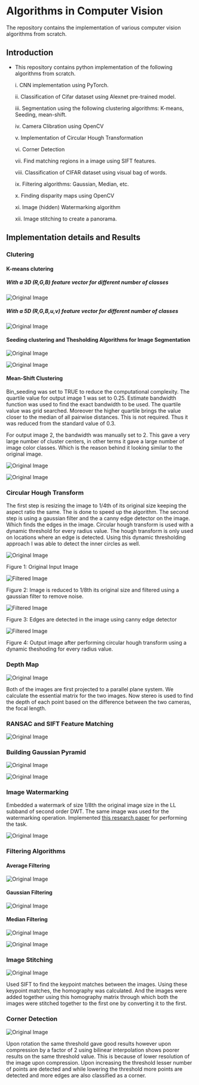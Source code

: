 # Algorithms in Computer Vision

The repository contains the implementation of various computer vision algorithms from scratch. 

## Introduction
- This repository contains python implementation of the following algorithms from scratch. 


  i. CNN implementation using PyTorch. 
  
  ii. Classification of Cifar dataset using Alexnet pre-trained model. 
  
  iii. Segmentation using the following clustering algorithms: K-means, Seeding, mean-shift. 
  
  iv. Camera Clibration using OpenCV
  
  v. Implementation of Circular Hough Transformation 
  
  vi. Corner Detection 
  
  vii. Find matching regions in a image using SIFT features. 
  
  viii. Classification of CIFAR dataset using visual bag of words. 
  
  ix. Filtering algorithms: Gaussian, Median, etc. 
  
  x. Finding disparity maps using OpenCV
  
  xi. Image (hidden) Watermarking algorithm 
  
  xii. Image stitching to create a panorama. 

## Implementation details and Results 


### Clutering 

#### K-means clutering 


##### With a 3D (R,G,B) feature vector  for different number of classes

![Original Image](/Assets/k-mean-1.png)



##### With a 5D (R,G,B,u,v) feature vector  for different number of classes

![Original Image](/Assets/k-mean-2.png)


#### Seeding clustering and Thesholding Algorithms for Image Segmentation 

![Original Image](/Assets/seeding-1.png)


![Original Image](/Assets/seeding-2.png)



#### Mean-Shift Clustering 

Bin_seeding was set to TRUE to reduce the computational complexity. The quartile value for output image 1 was set to 0.25. Estimate bandwidth function was used to find the exact bandwidth to be used. The quartile value was grid searched. Moreover the higher quartile brings the value closer to the median of all pairwise distances. This is not required. Thus it was reduced from the standard value of 0.3. 

For output image 2, the bandwidth was manually set to 2. This gave a very large number of cluster centers, in other terms it gave a large number of image color classes. Which is the reason behind it looking similar to the original image. 



![Original Image](/Assets/mean-shift-1.png)

![Original Image](/Assets/mean-shift-2.png)



### Circular Hough Transform 

The first step is resizing the image to 1/4th of its original size keeping the aspect ratio the same. The is done to speed up the algorithm. The second step is using a gaussian filter and the a canny edge detector on the image. Which finds the edges in the image. Circular hough transform is used with a dynamic threshold for every radius value. The hough transform is only used on locations where an edge is detected. Using this dynamic thresholding approach I was able to detect the inner circles as well.

![Original Image](/Circular-Hough-transform/Q1.jpeg)

Figure 1: Original Input Image 

![Filtered Image](/Circular-Hough-transform/filtered.jpg?raw=true)

Figure 2: Image is reduced to 1/8th its original size and filtered using a gaussian filter to remove noise. 

![Filtered Image](/Circular-Hough-transform/edge.jpg?raw=true)

Figure 3: Edges are detected in the image using canny edge detector 

![Filtered Image](/Circular-Hough-transform/Figure_1-1.png?raw=true)

Figure 4: Output image after performing circular hough transform using a dynamic theshoding for every radius value. 


### Depth Map 

![Original Image](/Assets/depth-map.png)

Both of the images are first projected to a parallel plane system. We calculate the essential matrix for the two images. Now stereo is used to find the depth of each point based on the difference between the two cameras, the focal length. 

### RANSAC and SIFT Feature Matching


![Original Image](/Assets/sift-features.png)

### Building Gaussian Pyramid


![Original Image](/Assets/gaussian-pyramid.png)


![Original Image](/Assets/laplacian-pyramid.png)



### Image Watermarking 


Embedded a watermark of size 1/8th the original image size in the LL subband of second order DWT. The same image was used for the watermarking operation. Implemented [this research paper](https://ieeexplore.ieee.org/document/5560822) for performing the task. 


![Original Image](/Assets/watermarking.png)




### Filtering Algorithms 


#### Average Filtering

![Original Image](/Assets/avg-filter.png)


#### Gaussian Filtering

![Original Image](/Assets/gaussian-filter.png)


#### Median Filtering

![Original Image](/Assets/median-filtering.png)

![Original Image](/Assets/median-1.png)




### Image Stitching 

![Original Image](/Assets/image-stitching.png)

Used SIFT to find the keypoint matches between the images. Using these keypoint matches, the homography was calculated. And the images were added together using this homography matrix through which both the images were stitched together to the first one by converting it to the first.   


### Corner Detection 


![Original Image](/Assets/corner.png)


Upon rotation the same threshold gave good results however upon compression by a factor of 2 using bilinear interpolation shows poorer results on the same threshold value. This is because of lower resolution of the image upon compression. Upon increasing the threshold lesser number of points are detected and while lowering the threshold more points are detected and more edges are also classified as a corner. 



